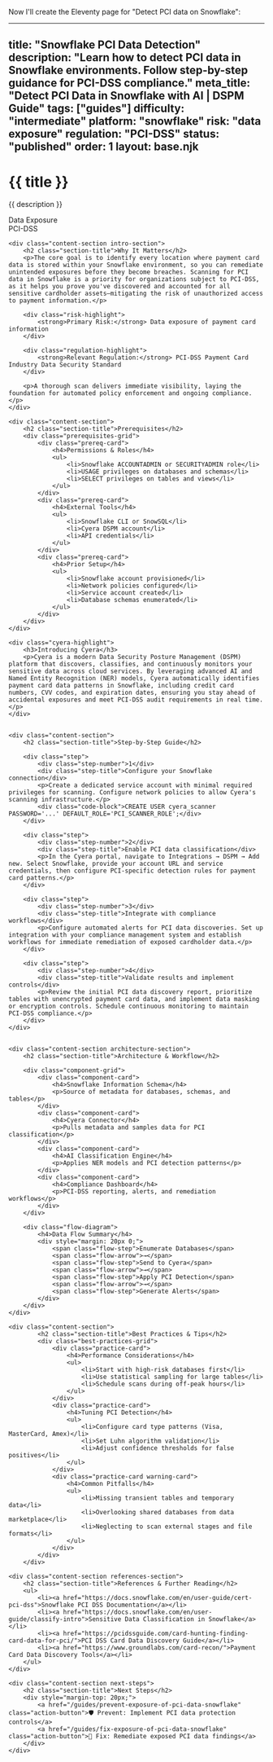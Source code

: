 Now I'll create the Eleventy page for "Detect PCI data on Snowflake":

---
title: "Snowflake PCI Data Detection"
description: "Learn how to detect PCI data in Snowflake environments. Follow step-by-step guidance for PCI-DSS compliance."
meta_title: "Detect PCI Data in Snowflake with AI | DSPM Guide"
tags: ["guides"]
difficulty: "intermediate"
platform: "snowflake"
risk: "data exposure"
regulation: "PCI-DSS"
status: "published"
order: 1
layout: base.njk
---

<div class="container">
    <div class="header">
        <h1>{{ title }}</h1>
        <p>{{ description }}</p>
        <div class="badge">Data Exposure</div>
        <div class="badge regulation">PCI-DSS</div>
    </div>

    <div class="content-section intro-section">
        <h2 class="section-title">Why It Matters</h2>
        <p>The core goal is to identify every location where payment card data is stored within your Snowflake environment, so you can remediate unintended exposures before they become breaches. Scanning for PCI data in Snowflake is a priority for organizations subject to PCI-DSS, as it helps you prove you've discovered and accounted for all sensitive cardholder assets—mitigating the risk of unauthorized access to payment information.</p>
        
        <div class="risk-highlight">
            <strong>Primary Risk:</strong> Data exposure of payment card information
        </div>
        
        <div class="regulation-highlight">
            <strong>Relevant Regulation:</strong> PCI-DSS Payment Card Industry Data Security Standard
        </div>
        
        <p>A thorough scan delivers immediate visibility, laying the foundation for automated policy enforcement and ongoing compliance.</p>
    </div>

    <div class="content-section">
        <h2 class="section-title">Prerequisites</h2>
        <div class="prerequisites-grid">
            <div class="prereq-card">
                <h4>Permissions & Roles</h4>
                <ul>
                    <li>Snowflake ACCOUNTADMIN or SECURITYADMIN role</li>
                    <li>USAGE privileges on databases and schemas</li>
                    <li>SELECT privileges on tables and views</li>
                </ul>
            </div>
            <div class="prereq-card">
                <h4>External Tools</h4>
                <ul>
                    <li>Snowflake CLI or SnowSQL</li>
                    <li>Cyera DSPM account</li>
                    <li>API credentials</li>
                </ul>
            </div>
            <div class="prereq-card">
                <h4>Prior Setup</h4>
                <ul>
                    <li>Snowflake account provisioned</li>
                    <li>Network policies configured</li>
                    <li>Service account created</li>
                    <li>Database schemas enumerated</li>
                </ul>
            </div>
        </div>
    </div>
	
    <div class="cyera-highlight">
        <h3>Introducing Cyera</h3>
        <p>Cyera is a modern Data Security Posture Management (DSPM) platform that discovers, classifies, and continuously monitors your sensitive data across cloud services. By leveraging advanced AI and Named Entity Recognition (NER) models, Cyera automatically identifies payment card data patterns in Snowflake, including credit card numbers, CVV codes, and expiration dates, ensuring you stay ahead of accidental exposures and meet PCI-DSS audit requirements in real time.</p>
    </div>
	

    <div class="content-section">
        <h2 class="section-title">Step-by-Step Guide</h2>
        
        <div class="step">
            <div class="step-number">1</div>
            <div class="step-title">Configure your Snowflake connection</div>
            <p>Create a dedicated service account with minimal required privileges for scanning. Configure network policies to allow Cyera's scanning infrastructure.</p>
            <div class="code-block">CREATE USER cyera_scanner PASSWORD='...' DEFAULT_ROLE='PCI_SCANNER_ROLE';</div>
        </div>

        <div class="step">
            <div class="step-number">2</div>
            <div class="step-title">Enable PCI data classification</div>
            <p>In the Cyera portal, navigate to Integrations → DSPM → Add new. Select Snowflake, provide your account URL and service credentials, then configure PCI-specific detection rules for payment card patterns.</p>
        </div>

        <div class="step">
            <div class="step-number">3</div>
            <div class="step-title">Integrate with compliance workflows</div>
            <p>Configure automated alerts for PCI data discoveries. Set up integration with your compliance management system and establish workflows for immediate remediation of exposed cardholder data.</p>
        </div>

        <div class="step">
            <div class="step-number">4</div>
            <div class="step-title">Validate results and implement controls</div>
            <p>Review the initial PCI data discovery report, prioritize tables with unencrypted payment card data, and implement data masking or encryption controls. Schedule continuous monitoring to maintain PCI-DSS compliance.</p>
        </div>
    </div>


    <div class="content-section architecture-section">
        <h2 class="section-title">Architecture & Workflow</h2>
        
        <div class="component-grid">
            <div class="component-card">
                <h4>Snowflake Information Schema</h4>
                <p>Source of metadata for databases, schemas, and tables</p>
            </div>
            <div class="component-card">
                <h4>Cyera Connector</h4>
                <p>Pulls metadata and samples data for PCI classification</p>
            </div>
            <div class="component-card">
                <h4>AI Classification Engine</h4>
                <p>Applies NER models and PCI detection patterns</p>
            </div>
            <div class="component-card">
                <h4>Compliance Dashboard</h4>
                <p>PCI-DSS reporting, alerts, and remediation workflows</p>
            </div>
        </div>

        <div class="flow-diagram">
            <h4>Data Flow Summary</h4>
            <div style="margin: 20px 0;">
                <span class="flow-step">Enumerate Databases</span>
                <span class="flow-arrow">→</span>
                <span class="flow-step">Send to Cyera</span>
                <span class="flow-arrow">→</span>
                <span class="flow-step">Apply PCI Detection</span>
                <span class="flow-arrow">→</span>
                <span class="flow-step">Generate Alerts</span>
            </div>
        </div>
    </div>

	<div class="content-section">
	        <h2 class="section-title">Best Practices & Tips</h2>
	        <div class="best-practices-grid">
	            <div class="practice-card">
	                <h4>Performance Considerations</h4>
	                <ul>
	                    <li>Start with high-risk databases first</li>
	                    <li>Use statistical sampling for large tables</li>
	                    <li>Schedule scans during off-peak hours</li>
	                </ul>
	            </div>
	            <div class="practice-card">
	                <h4>Tuning PCI Detection</h4>
	                <ul>
	                    <li>Configure card type patterns (Visa, MasterCard, Amex)</li>
	                    <li>Set Luhn algorithm validation</li>
	                    <li>Adjust confidence thresholds for false positives</li>
	                </ul>
	            </div>
	            <div class="practice-card warning-card">
	                <h4>Common Pitfalls</h4>
	                <ul>
	                    <li>Missing transient tables and temporary data</li>
	                    <li>Overlooking shared databases from data marketplace</li>
	                    <li>Neglecting to scan external stages and file formats</li>
	                </ul>
	            </div>
	        </div>
	    </div>

    <div class="content-section references-section">
        <h2 class="section-title">References & Further Reading</h2>
        <ul>
            <li><a href="https://docs.snowflake.com/en/user-guide/cert-pci-dss">Snowflake PCI DSS Documentation</a></li>
            <li><a href="https://docs.snowflake.com/en/user-guide/classify-intro">Sensitive Data Classification in Snowflake</a></li>
            <li><a href="https://pcidssguide.com/card-hunting-finding-card-data-for-pci/">PCI DSS Card Data Discovery Guide</a></li>
            <li><a href="https://www.groundlabs.com/card-recon/">Payment Card Data Discovery Tools</a></li>
        </ul>
    </div>

    <div class="content-section next-steps">
        <h2 class="section-title">Next Steps</h2>
        <div style="margin-top: 20px;">
            <a href="/guides/prevent-exposure-of-pci-data-snowflake" class="action-button">🛡️ Prevent: Implement PCI data protection controls</a>
            <a href="/guides/fix-exposure-of-pci-data-snowflake" class="action-button">🔧 Fix: Remediate exposed PCI data findings</a>
        </div>
    </div>
</div>